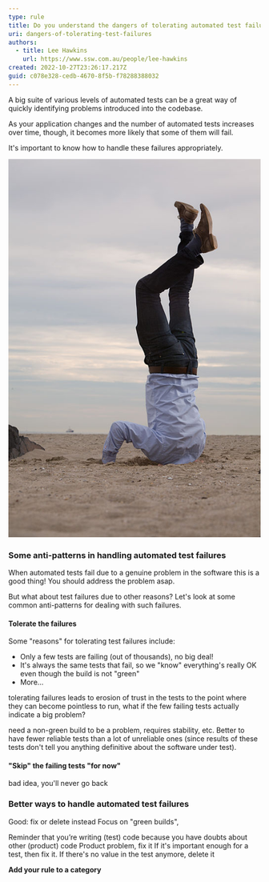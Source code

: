 ```yaml
---
type: rule
title: Do you understand the dangers of tolerating automated test failures?
uri: dangers-of-tolerating-test-failures
authors:
  - title: Lee Hawkins
    url: https://www.ssw.com.au/people/lee-hawkins
created: 2022-10-27T23:26:17.217Z
guid: c078e328-cedb-4670-8f5b-f78288388032
---
```

A big suite of various levels of automated tests can be a great way of quickly identifying problems introduced into the codebase.

As your application changes and the number of automated tests increases over time, though, it becomes more likely that some of them will fail. 

It's important to know how to handle these failures appropriately.

<!--endintro-->

![Figure: How not to handle automated test failures (Sander van der Wel from Netherlands, CC BY-SA 2.0, via Wikimedia Commons)](head-in-sand.jpg)

### Some anti-patterns in handling automated test failures

When automated tests fail due to a genuine problem in the software this is a good thing! You should address the problem asap.

But what about test failures due to other reasons? Let's look at some common anti-patterns for dealing with such failures.

#### Tolerate the failures

Some "reasons" for tolerating test failures include:

* Only a few tests  are failing (out of thousands), no big deal!
* It's always the same tests that fail, so we "know" everything's really OK even though the build is not "green"
* More...

tolerating failures leads to erosion of trust in the tests to the point where they can become pointless to run, what if the few failing tests actually indicate a big problem?

need a non-green build to be a problem, requires stability, etc. Better to have fewer reliable tests than a lot of unreliable ones (since results of these tests don't tell you anything definitive about the software under test).

#### "Skip" the failing tests "for now"

bad idea, you'll never go back

### Better ways to handle automated test failures

Good: fix or delete
instead
Focus on "green builds", 

Reminder that you’re writing (test) code because you have doubts about other (product) code
Product problem, fix it
If it's important enough for a test, then fix it. If there's no value in the test anymore, delete it

**Add your rule to a category**